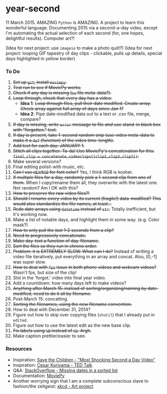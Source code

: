 year-second
=======

11 March 2015. AMAZING `Python` is AMAZING. A project to learn this wonderful language. Documenting 2015 via a second-a-day video, except I'm automating the actual selection of each second (for, one hopes, delightful results). Computer art?!

(Idea for next project: use `imageio` to make a photo quilt?)
(Idea for next project: looping GIF tapestry of day clips - clickable, pulls up details, special days highlighted in yellow border)


### To Do
1. ~~Set up `git`, install `moviepy`.~~
2. ~~Test run to see if MoviePy works.~~
3. ~~Check if any day is missing (`os` file meta-data?).~~
4. ~~Loop through, check that every day has a video.~~
    * **Idea 1**: ~~Loop through files, pull their date modified. Create array. Check array against full array of days since Jan 1?~~
    * **Idea 2**: Pipe date-modified data out to a text or .csv file, merge, compare?
5. ~~If day is missing, write `error` message to file _and_ use stand-in black box with "forgotten." text.~~
6. ~~If day is present, take 1-second random snip (use video meta-data to make it a `def` (function) of the video time-length).~~
7. ~~Add text for each day: JANUARY 1.~~ 
8. ~~Stitch all clips together. Ta-da! Use MoviePy's concatenation for this: `final_clip = concatenate_videoclips([clip1,clip2,clip3])`.~~
9. Make several versions?
10. Final editing polish with music, etc.
11. ~~Can I use `HEX`/`RGB` for font color?~~ Yes, I think RGB is kosher.
12. ~~If multiple files for a day, randomly pick a 1-second clip from one of them.~~ When I copy/rename them all, they overwrite with the latest one. Not random? Am I OK with this?
13. ~~How to preserve the raw video files?!~~
14. ~~Should I rename every video by its current (fragile!) data-modified? This would also standardize the file names, at least...~~
15. ~~Redo date arrays using `datetime` instead of `str`.~~ Totally inefficient, but it's working now.
16. Make a list of notable days, and highlight them in some way. (e.g. Color mask?)
17. ~~How to only pull the _last_ 1-2 seconds from a clip?~~
18. ~~Need to progressively concatenate.~~
19. ~~Make day-text a function of day-filename.~~
20. ~~Sort the files so they run in chrono order.~~
21. ~~Problem: it is EXTREMELY SLOW. What can I do?~~ Instead of writing a video file iteratively, put everything in an array and concat. Also, [0,-1] was super slow.
22. ~~How to deal with `fps` issue in both phone videos and webcam videos?~~ Wasn't fps, but size of the clip!
23. Slot in the 'forgot.' video into final year video. 
24. Add a countdown: how many days left to make videos?
25. ~~Anything after March 15: instead of sorting/organizing/naming by date-modified, need to do it all by filename.~~ 
26. Post-March 15: concatting.
27. ~~Sorting the filenames, using the new filename convention.~~
28. How to deal with December 31, 2014?
29. Figure out how to skip over copying files (`shutil`) that I already put in `edited`. 
30. Figure out how to use the latest edit as the new base clip.
31. ~~Fix labels using `%B` instead of `%b`. Argh.~~
32. Make caption prettier/easier to see.


### Resources

* Inspiration: [Save the Children - "Most Shocking Second a Day Video"](https://www.youtube.com/watch?v=RBQ-IoHfimQ)
* Inspiration: [Cesar Kuriyama - TED Talk](http://www.ted.com/talks/cesar_kuriyama_one_second_every_day?language=en)
* Q&A: [StackOverflow - Missing dates in a sorted list](https://stackoverflow.com/questions/2315032/how-do-i-find-missing-dates-in-a-list-of-sorted-dates)
* Documentation: [MoviePy](https://zulko.github.io/moviepy/index.html)
* Another worrying sign that I am a complete subconscious slave to fashion/the zeitgeist: [xkcd - Art project](https://xkcd.com/1496/)

